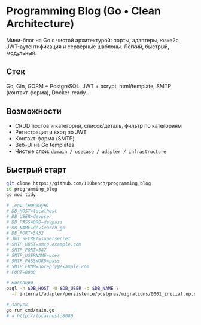 # Programming Blog (Go • Clean Architecture)

Мини-блог на Go с чистой архитектурой: порты, адаптеры, юзкейс, JWT-аутентификация и серверные шаблоны. Лёгкий, быстрый, модульный.

## Стек
Go, Gin, GORM + PostgreSQL, JWT + bcrypt, html/template, SMTP (контакт-форма), Docker-ready.

## Возможности
- CRUD постов и категорий, список/деталь, фильтр по категориям
- Регистрация и вход по JWT
- Контакт-форма (SMTP)
- Веб-UI на Go templates
- Чистые слои: `domain / usecase / adapter / infrastructure`

## Быстрый старт
```bash
git clone https://github.com/100bench/programming_blog
cd programming_blog
go mod tidy

# .env (минимум)
# DB_HOST=localhost
# DB_USER=devuser
# DB_PASSWORD=devpass
# DB_NAME=devsearch_go
# DB_PORT=5432
# JWT_SECRET=supersecret
# SMTP_HOST=smtp.example.com
# SMTP_PORT=587
# SMTP_USERNAME=user
# SMTP_PASSWORD=pass
# SMTP_FROM=noreply@example.com
# PORT=8080

# миграции
psql -h $DB_HOST -U $DB_USER -d $DB_NAME \
  -f internal/adapter/persistence/postgres/migrations/0001_initial.up.sql

# запуск
go run cmd/main.go
# → http://localhost:8080
